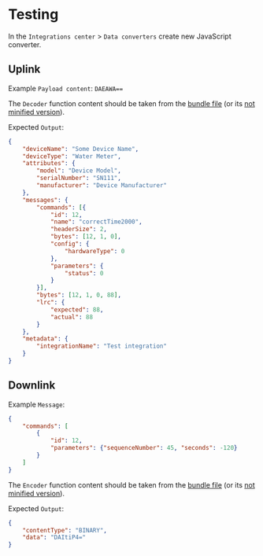 # Testing


In the `Integrations center` > `Data converters` create new JavaScript converter.

## Uplink

Example `Payload content`: `DAEAWA==`

The `Decoder` function content should be taken from the [bundle file](../../../../dist/thingsboard/analog/uplink.min.js) (or its [not minified version](../../../../dist/thingsboard/analog/uplink.js)).

Expected `Output`:

```json
{
    "deviceName": "Some Device Name",
    "deviceType": "Water Meter",
    "attributes": {
        "model": "Device Model",
        "serialNumber": "SN111",
        "manufacturer": "Device Manufacturer"
    },
    "messages": {
        "commands": [{
            "id": 12,
            "name": "correctTime2000",
            "headerSize": 2,
            "bytes": [12, 1, 0],
            "config": {
                "hardwareType": 0
            },
            "parameters": {
                "status": 0
            }
        }],
        "bytes": [12, 1, 0, 88],
        "lrc": {
            "expected": 88,
            "actual": 88
        }
    },
    "metadata": {
        "integrationName": "Test integration"
    }
}
```


## Downlink

Example `Message`:

```json
{
    "commands": [
        {
            "id": 12,
            "parameters": {"sequenceNumber": 45, "seconds": -120}
        }
    ]
}
```

The `Encoder` function content should be taken from the [bundle file](../../../../dist/thingsboard/analog/downlink.min.js) (or its [not minified version](../../../../dist/thingsboard/analog/downlink.js)).

Expected `Output`:

```json
{
    "contentType": "BINARY",
    "data": "DAItiP4="
}
```
